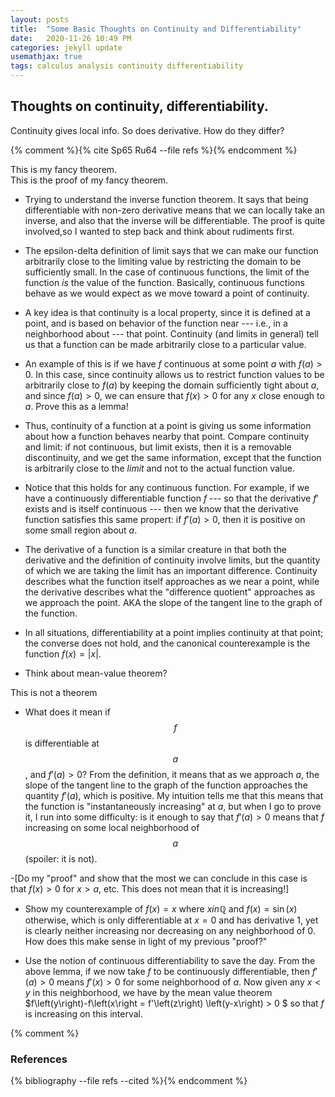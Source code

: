 ```yaml
---
layout: posts
title:  "Some Basic Thoughts on Continuity and Differentiability"
date:   2020-11-26 10:49 PM
categories: jekyll update
usemathjax: true
tags: calculus analysis continuity differentiability
---
```


<h2>Thoughts on continuity, differentiability.</h2>
Continuity gives local info. So does derivative. How do they differ? 

{% comment %}{% cite Sp65 Ru64 --file refs %}{% endcomment %}


<div class="theorem" text="Stan's Theorem">This is my fancy theorem.</div>
<div class="proof">This is the proof of my fancy theorem.</div>








- Trying to understand the inverse function theorem. It says that being differentiable with non-zero derivative means that we can locally take an inverse, and also that the inverse will be differentiable. The proof is quite involved,so I wanted to step back and think about rudiments first.

- The epsilon-delta definition of limit says that we can make our function arbitrarily close to the limiting value by restricting the domain to be sufficiently small. In the case of continuous functions, the limit of the function *is* the value of the function. Basically, continuous functions behave as we would expect as we move toward a point of continuity.
- A key idea is that continuity is a local property, since it is defined at a point, and is based on behavior of the function near --- i.e., in a neighborhood about --- that point. Continuity (and limits in general) tell us that a function can be made arbitrarily close to a particular value.
- An example of this is if we have $f$ continuous at some point $a$ with $f\left(a\right)>0$. In this case, since continuity allows us to restrict function values to be arbitrarily close to $f\left(a\right)$ by keeping the domain sufficiently tight about $a$, and since $f\left(a\right)>0$, we can ensure that $f\left(x\right)>0$ for any $x$ close enough to $a$. Prove this as a lemma!
- Thus, continuity of a function at a point is giving us some information about how a function behaves nearby that point. Compare continuity and limit: if not continuous, but limit exists, then it is a removable discontinuity, and we get the same information, except that the function is arbitrarily close to the *limit* and not to the actual function value.
- Notice that this holds for any continuous function. For example, if we have a continuously differentiable function $f$ --- so that the derivative $f'$ exists and is itself continuous --- then we know that the derivative function satisfies this same propert: if $f'(a)>0$, then it is positive on some small region about $a$.

- The derivative of a function is a similar creature in that both the derivative and the definition of continuity involve limits, but the quantity of which we are taking the limit has an important difference. Continuity describes what the function itself approaches as we near a point, while the derivative describes what the "difference quotient" approaches as we approach the point. AKA the slope of the tangent line to the graph of the function.
- In all situations, differentiability at a point implies continuity at that point; the converse does not hold, and the canonical counterexample is the function $f\left(x\right) = \left|x\right|$.

- Think about mean-value theorem?

This is not a theorem 



- What does it mean if $$f$$ is differentiable at $$a$$, and $f'\left(a\right)>0$? From the definition, it means that as we approach $a$, the slope of the tangent line to the graph of the function approaches the quantity $f'\left(a\right)$, which is positive. My intuition tells me that this means that the function is "instantaneously increasing" at $a$, but when I go to prove it, I run into some difficulty: is it enough to say that $f'\left(a\right)>0$ means that $f$ increasing on some local neighborhood of $$a$$ (spoiler: it is not).

-[Do my "proof" and show that the most we can conclude in this case is that $f\left(x\right)>0$ for $x>a$, etc. This does not mean that it is increasing!]

- Show my counterexample of $f\left(x\right) = x$ where $x in \mathbb{Q}$ and $f\left(x\right)=\sin\left(x\right)$ otherwise, which is only differentiable at $x=0$ and has derivative $1$, yet is clearly neither increasing nor decreasing on any neighborhood of $0$. How does this make sense in light of my previous "proof?"

- Use the notion of continuous differentiability to save the day. From the above lemma, if we now take $f$ to be continuously differentiable, then $f'(a)>0$ means $f'(x)>0$ for some neighborhood of $a$. Now given any $x<y$ in this neighborhood, we have by the mean value theorem $f\left(y\right)-f\left(x\right = f'\left(z\right) \left(y-x\right) > 0 $ so that $f$ is increasing on this interval.


{% comment %}
<h3>References</h3>
{% bibliography --file refs --cited %}{% endcomment %}